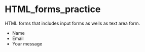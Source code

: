 # HTML_forms_practice
HTML forms that includes input forms as wells as text area form. 

* Name
* Email
* Your message

